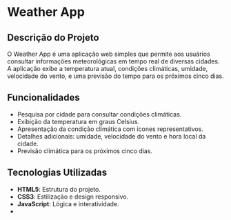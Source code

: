 # Weather App

## Descrição do Projeto

O Weather App é uma aplicação web simples que permite aos usuários consultar informações meteorológicas em tempo real de diversas cidades. A aplicação exibe a temperatura atual, condições climáticas, umidade, velocidade do vento, e uma previsão do tempo para os próximos cinco dias.

## Funcionalidades

- Pesquisa por cidade para consultar condições climáticas.
- Exibição da temperatura em graus Celsius.
- Apresentação da condição climática com ícones representativos.
- Detalhes adicionais: umidade, velocidade do vento e hora local da cidade.
- Previsão climática para os próximos cinco dias.

## Tecnologias Utilizadas

- **HTML5**: Estrutura do projeto.
- **CSS3**: Estilização e design responsivo.
- **JavaScript**: Lógica e interatividade.
-

